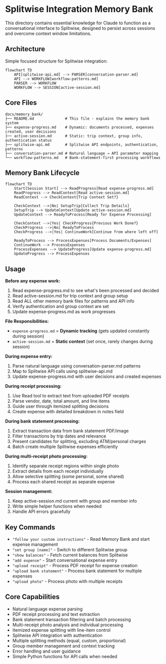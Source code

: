 # Splitwise Integration Memory Bank

This directory contains essential knowledge for Claude to function as a conversational interface to Splitwise, designed to persist across sessions and overcome context window limitations.

## Architecture

Simple focused structure for Splitwise integration:

```mermaid
flowchart TD
    API[splitwise-api.md] --> PARSER[conversation-parser.md]
    API --> WORKFLOW[workflow-patterns.md]
    PARSER --> WORKFLOW
    WORKFLOW --> SESSION[active-session.md]
```

## Core Files

```
docs/memory_bank/
├── README.md              # This file - explains the memory bank system
├── expense-progress.md    # Dynamic: documents processed, expenses created, user decisions
├── active-session.md      # Static: trip context, group info, authentication status
├── splitwise-api.md       # Splitwise API endpoints, authentication, patterns
├── conversation-parser.md # Natural language → API parameter mapping
└── workflow-patterns.md   # Bank-statement-first processing workflows
```

## Memory Bank Lifecycle

```mermaid
flowchart TD
    Start[Session Start] --> ReadProgress[Read expense-progress.md]
    ReadProgress --> ReadContext[Read active-session.md]
    ReadContext --> CheckContext{Trip Context Set?}
    
    CheckContext -->|No| SetupTrip[Collect Trip Details]
    SetupTrip --> UpdateContext[Update active-session.md]
    UpdateContext --> ReadyToProcess[Ready for Expense Processing]
    
    CheckContext -->|Yes| CheckProgress{Previous Work Done?}
    CheckProgress -->|No| ReadyToProcess
    CheckProgress -->|Yes| ContinueWork[Continue from where left off]
    
    ReadyToProcess --> ProcessExpenses[Process Documents/Expenses]
    ContinueWork --> ProcessExpenses
    ProcessExpenses --> UpdateProgress[Update expense-progress.md]
    UpdateProgress --> ProcessExpenses
```

## Usage

**Before any expense work:**
1. Read expense-progress.md to see what's been processed and decided
2. Read active-session.md for trip context and group setup
3. Read ALL other memory bank files for patterns and API info
4. Verify authentication and group context are set
5. Update expense-progress.md as work progresses

**File Responsibilities:**
- `expense-progress.md` = **Dynamic tracking** (gets updated constantly during session)
- `active-session.md` = **Static context** (set once, rarely changes during session)

**During expense entry:**
1. Parse natural language using conversation-parser.md patterns
2. Map to Splitwise API calls using splitwise-api.md
3. Update expense-progress.md with user decisions and created expenses

**During receipt processing:**
1. Use Read tool to extract text from uploaded PDF receipts
2. Parse vendor, date, total amount, and line items
3. Guide user through itemized splitting decisions
4. Create expense with detailed breakdown in notes field

**During bank statement processing:**
1. Extract transaction data from bank statement PDF/image
2. Filter transactions by trip dates and relevance
3. Present candidates for splitting, excluding ATM/personal charges
4. Batch create multiple Splitwise expenses efficiently

**During multi-receipt photo processing:**
1. Identify separate receipt regions within single photo
2. Extract details from each receipt individually
3. Allow selective splitting (some personal, some shared)
4. Process each shared receipt as separate expense

**Session management:**
1. Keep active-session.md current with group and member info
2. Write simple helper functions when needed
3. Handle API errors gracefully

## Key Commands

- `"follow your custom instructions"` - Read Memory Bank and start expense management
- `"set group [name]"` - Switch to different Splitwise group
- `"show balances"` - Fetch current balances from Splitwise
- `"add expense"` - Start conversational expense entry
- `"upload receipt"` - Process PDF receipt for expense creation
- `"upload bank statement"` - Process bank statement for multiple expenses
- `"upload photo"` - Process photo with multiple receipts

## Core Capabilities

- Natural language expense parsing
- PDF receipt processing and text extraction
- Bank statement transaction filtering and batch processing
- Multi-receipt photo analysis and individual processing
- Itemized expense splitting with line-item control
- Splitwise API integration with authentication
- Multiple splitting methods (equal, custom, proportional)
- Group member management and context tracking
- Error handling and user guidance
- Simple Python functions for API calls when needed